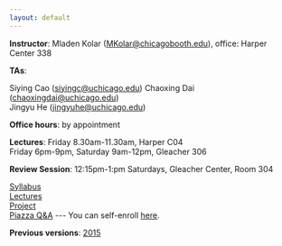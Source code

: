 ```yaml
---
layout: default
---
```


**Instructor**: Mladen Kolar ([MKolar@chicagobooth.edu](mailto:MKolar@chicagobooth.edu)), office: Harper Center 338   

**TAs**:

  Siying Cao ([siyingc@uchicago.edu](mailto:siyingc@uchicago.edu))
  Chaoxing Dai ([chaoxingdai@uchicago.edu](mailto:chaoxingdai@uchicago.edu))  
  Jingyu He ([jingyuhe@uchicago.edu](mailto:jingyuhe@uchicago.edu))  

**Office hours**: by appointment  

**Lectures**:
Friday 8.30am-11.30am, Harper C04  
Friday 6pm-9pm, Saturday 9am-12pm, Gleacher 306

**Review Session**: 12:15pm-1:pm Saturdays, Gleacher Center, Room 304

[Syllabus](syllabus)  
[Lectures](lectures)  
[Project](Project)  
[Piazza Q&A](https://piazza.com/chicagobooth/winter2017/bus41204/home)  --- You can self-enroll [here](https://piazza.com/chicagobooth/winter2017/bus41204).

**Previous versions**: [2015](https://chicagoboothml.github.io/MachineLearning_Fall2015/)
